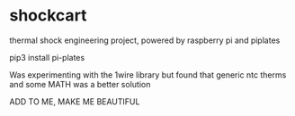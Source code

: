 # shockcart
thermal shock engineering project, powered by raspberry pi and piplates


pip3 install pi-plates

Was experimenting with the 1wire library but found that generic ntc therms and some MATH was a better solution 

ADD TO ME, MAKE ME BEAUTIFUL


